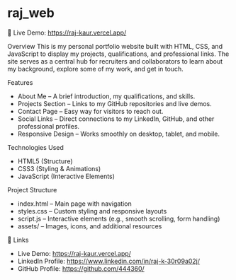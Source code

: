 # raj_web

🔗 Live Demo: https://raj-kaur.vercel.app/

Overview
This is my personal portfolio website built with HTML, CSS, and JavaScript to display my projects, qualifications, and professional links. The site serves as a central hub for recruiters and collaborators to learn about my background, explore some of my work, and get in touch.

Features
- About Me – A brief introduction, my qualifications, and skills.
- Projects Section – Links to my GitHub repositories and live demos.
- Contact Page – Easy way for visitors to reach out.
- Social Links – Direct connections to my LinkedIn, GitHub, and other professional profiles.
- Responsive Design – Works smoothly on desktop, tablet, and mobile.

Technologies Used
- HTML5 (Structure)
- CSS3 (Styling & Animations)
- JavaScript (Interactive Elements)

Project Structure
- index.html – Main page with navigation
- styles.css – Custom styling and responsive layouts
- script.js – Interactive elements (e.g., smooth scrolling, form handling)
- assets/ – Images, icons, and additional resources

🔗 Links
- Live Demo: https://raj-kaur.vercel.app/ 
- LinkedIn Profile: https://www.linkedin.com/in/raj-k-30r09a02j/
- GitHub Profile: https://github.com/444360/
